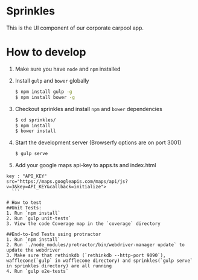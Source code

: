 # Sprinkles
This is the UI component of our corporate carpool app.

# How to develop
1. Make sure you have `node` and `npm` installed

2. Install `gulp` and `bower` globally
	```sh
	$ npm install gulp -g
	$ npm install bower -g
	```

3. Checkout sprinkles and install `npm`  and `bower` dependencies
	```sh
	$ cd sprinkles/
	$ npm install
	$ bower install
	```

4. Start the development server (Browserfy options are on port 3001)
	```sh
	$ gulp serve
	```
5. Add your google maps api-key to apps.ts and index.html
  ```
  key : "API_KEY"
  src="https://maps.googleapis.com/maps/api/js?v=3&key=API_KEY&callback=initialize">
	```

# How to test
##Unit Tests:
1. Run `npm install`
2. Run `gulp unit-tests`
3. View the code Coverage map in the `coverage` directory

##End-to-End Tests using protractor 
1. Run `npm install`
2. Run `./node_modules/protractor/bin/webdriver-manager update` to update the webdriver
3. Make sure that rethinkdb (`rethinkdb --http-port 9090`), wafflecone(`gulp` in wafflecone directory) and sprinkles(`gulp serve` in sprinkles directory) are all running
4. Run `gulp e2e-tests`
